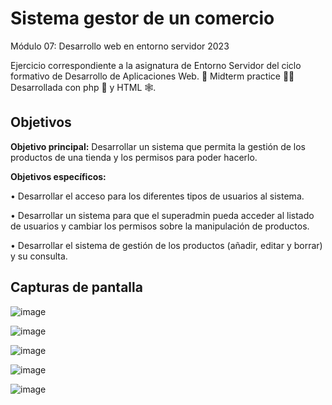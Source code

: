 # Sistema gestor de un comercio
Módulo 07: Desarrollo web en
entorno servidor 2023

Ejercicio correspondiente a la asignatura de Entorno Servidor del ciclo formativo de Desarrollo de Aplicaciones Web.
🔨 Midterm practice 👨‍🎓
Desarrollada con php 🐘 y HTML 🕸️.
## Objetivos
<b>Objetivo principal:</b> Desarrollar un sistema que permita la gestión de los productos de una
tienda y los permisos para poder hacerlo.

<b>Objetivos específicos:</b>

• Desarrollar el acceso para los diferentes tipos de usuarios al sistema.

• Desarrollar un sistema para que el superadmin pueda acceder al listado de usuarios
y cambiar los permisos sobre la manipulación de productos.

• Desarrollar el sistema de gestión de los productos (añadir, editar y borrar) y su
consulta.


## Capturas de pantalla
![image](https://user-images.githubusercontent.com/98359475/230442618-94c5433a-cb44-4800-a9c7-c777da059626.png)

![image](https://user-images.githubusercontent.com/98359475/230442734-3905e1cb-69f3-4b03-8aa9-e3cf83f82abd.png)

![image](https://user-images.githubusercontent.com/98359475/230442828-824a7a12-1cb9-4ee0-96a2-6c2873eb90e5.png)

![image](https://user-images.githubusercontent.com/98359475/230442891-a62b5745-64ff-47a8-a46e-8e3785cf5be9.png)

![image](https://user-images.githubusercontent.com/98359475/230443048-3c9eaea1-4d86-4cd7-a5cc-15474e22b595.png)
